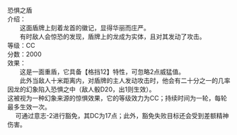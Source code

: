 <title>恐惧之盾</title>
<meta name="GENERATOR" content="WinCHM">
<meta http-equiv="Content-Type" content="text/html; charset=gb2312">
<br>恐惧之盾
<br>介绍：
<br>　　这面盾牌上刻着龙首的徽记，显得华丽而庄严。
<br>　　有时敌人会惊恐的发现，盾牌上的龙成为实体，且对其发动了攻击。
<br>等级：CC
<br>分数：2000
<br>效果：
<br>　　这是一面重盾，它具备【格挡12】特性，可忽略2点威猛值。
<br>　　此外当敌人十米距离内，对盾牌的主人发动攻击时，他会有二十分之一的几率因龙的幻象陷入恐惧之中（敌人骰D20，出1则生效）。
<br>    这被视为一种幻象来源的惊惧效果，它的等级效力为CC；持续时间为一轮，每轮最多生效一次。
<br>　  可通过意志-2进行豁免，其DC为17点；此外，豁免失败目标还会受到差额精神伤害。
<br>
<br>